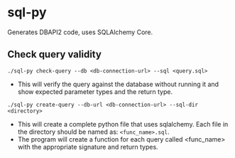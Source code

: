 # sql-py
Generates DBAPI2 code, uses SQLAlchemy Core.

## Check query validity 
```./sql-py check-query --db <db-connection-url> --sql <query.sql>```
- This will verify the query against the database without running it and show expected parameter types and the return type.


```./sql-py create-query --db-url <db-connection-url> --sql-dir <directory>```
- This will create a complete python file that uses sqlalchemy. Each file in the directory should be named as: `<func_name>.sql`. 
- The program will create a function for each query called <func_name> with the appropriate signature and return types.  